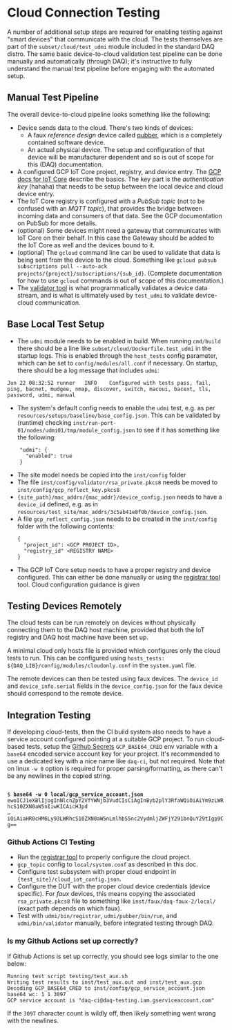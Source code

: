 # Cloud Connection Testing

A number of additional setup steps are required for enabling testing against "smart devices"
that communicate with the cloud. The tests themselves are part of the `subset/cloud/test_udmi`
module included in the standard DAQ distro. The same basic device-to-cloud validation test
pipeline can be done manually and automatically (through DAQ); it's instructive to fully
understand the manual test pipeline before engaging with the automated setup.

## Manual Test Pipeline

The overall device-to-cloud pipeline looks something like the following:

* Device sends data to the cloud. There's two kinds of devices:
  * A faux _reference design_ device called [pubber](https://github.com/faucetsdn/udmi/blob/master/docs/pubber.md),
  which is a completely contained software device.
  * An actual physical device. The setup and configuration of that device will be manufacturer
  dependent and so is out of scope for this (DAQ) documentation.
* A configured GCP IoT Core project, registry, and device entry. The
[GCP docs for IoT Core](https://cloud.google.com/iot/docs/how-tos/devices) describe the basics. The
key part is the _authentication key_ (hahaha) that needs to be setup between the local device and
cloud device entry.
* The IoT Core registry is configured with a _PubSub topic_ (not to be confused with an _MQTT topic_),
that provides the bridge between incoming data and consumers of that data. See the GCP documentation
on PubSub for more details.
* (optional) Some devices might need a gateway that communicates with IoT Core
  on their behalf. In this case the Gateway should be added to the IoT Core as
  well and the devices bound to it.
* (optional) The `gcloud` command line can be used to validate that data is being sent from the
device to the cloud. Something like
`gcloud pubsub subscriptions pull --auto-ack projects/{project}/subscriptions/{sub_id}`.
(Complete documentation for how to use `gcloud` commands is out of scope of this documentation.)
* The [validator tool](https://github.com/faucetsdn/udmi/blob/master/docs/validator.md) is what
programmatically validates a device data stream, and is what is ultimately used by `test_udmi`
to validate device-cloud communication.

## Base Local Test Setup

* The `udmi` module needs to be enabled in build. When running `cmd/build` there should be a line
like `subset/cloud/Dockerfile.test_udmi` in the startup logs.
This is enabled through the `host_tests` config parameter,
which can be set to `config/modules/all.conf` if necessary. On startup, there should be a log
message that includes `udmi`:
```
Jun 22 08:32:52 runner   INFO    Configured with tests pass, fail, ping, bacnet, mudgee, nmap, discover, switch, macoui, bacext, tls, password, udmi, manual
```
* The system's default config needs to enable the `udmi` test, e.g. as per
`resources/setups/baseline/base_config.json`. This can be validated by (runtime) checking
`inst/run-port-01/nodes/udmi01/tmp/module_config.json` to see if it has something like the following:
```
    "udmi": {
      "enabled": true
    }
```
* The site model needs be copied into the `inst/config` folder
* The file `inst/config/validator/rsa_private.pkcs8` needs be moved to  `inst/config/gcp_reflect_key.pkcs8` 
* `{site_path}/mac_addrs/{mac_addr}/device_config.json` needs to have a `device_id` defined, e.g.
as in `resources/test_site/mac_addrs/3c5ab41e8f0b/device_config.json`.
* A file `gcp_reflect_config.json` needs to be created in the `inst/config` folder with the following contents:
  ```
  {
    "project_id": <GCP PROJECT ID>,
    "registry_id" <REGISTRY NAME>
  }
  ```
* The GCP IoT Core setup needs to have a proper registry and device configured. This can either
be done manually or using the [registrar
tool](https://github.com/faucetsdn/udmi/blob/master/docs/registrar.md) tool. Cloud configuration guidance is given 

## Testing Devices Remotely

The cloud tests can be run remotely on devices without physically connecting them to the DAQ host 
machine, provided that both the IoT registry and DAQ host machine have been set up.

A minimal cloud only hosts file is provided which configures only the cloud tests to run. 
This can be configured using  `hosts_tests: ${DAQ_LIB}/config/modules/cloudonly.conf`
in the `system.yaml` file.

The remote devices can then be tested using faux devices. The `device_id` and
`device_info.serial` fields in the `device_config.json` for the faux device should
correspond to the remote device. 

## Integration Testing

If developing cloud-tests, then the CI build system also needs to have a service account configured
pointing at a suitable GCP project. To run cloud-based tests, setup the [Github Secrets](https://docs.github.com/en/actions/configuring-and-managing-workflows/creating-and-storing-encrypted-secrets) `GCP_BASE64_CRED`
env variable with a `base64` encoded service account key for your project. It's recommended to use a dedicated key with a nice name like `daq-ci`, but not required. Note that on linux `-w 0` option is required for proper parsing/formatting, as there can't be any newlines in the copied string.

<code>
$ <b>base64 -w 0 local/gcp_service_account.json</b>
ewoICJ1eXBlIjogInNlcnZpY2VfYWNjb3VudCIsCiAgInByb2plY3RfaWQiOiAiYm9zLWRhcS10ZXN0aW5nIiwKICAicHJpd
&hellip;
iOiAiaHR0cHM6Ly93LWRhcS10ZXN0aW5nLmlhbS5nc2VydmljZWFjY291bnQuY29tIgp9Cg==
</code>

### Github Actions CI Testing

* Run the [registrar tool](https://github.com/faucetsdn/udmi/blob/master/docs/registrar.md) to properly configure the cloud project.
* `gcp_topic` config to `local/system.conf` as described in this doc.
* Configure test subsystem with proper cloud endpoint in `{test_site}/cloud_iot_config.json`.
* Configure the DUT with the proper cloud device credentials (device specific). For _faux_ devices, this means copying
the associated `rsa_private.pkcs8` file to something like `inst/faux/daq-faux-2/local/` (exact path depends on which faux).
* Test with `udmi/bin/registrar`, `udmi/pubber/bin/run`, and `udmi/bin/validator` manually, before integrated testing through DAQ.

### Is my Github Actions set up correctly?

If Github Actions is set up correctly, you should see logs similar to the one below:
```
Running test script testing/test_aux.sh
Writing test results to inst/test_aux.out and inst/test_aux.gcp
Decoding GCP_BASE64_CRED to inst/config/gcp_service_account.json
base64 wc: 1 1 3097
GCP service account is "daq-ci@daq-testing.iam.gserviceaccount.com"
```

If the `3097` character count is wildly off, then likely something went wrong with the newlines.
